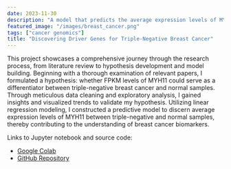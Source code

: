 ```yaml
---
date: 2023-11-30
description: "A model that predicts the average expression levels of MYH11 for triple-negative breast cancer patients compared to normal breast cancer samples"
featured_image: "/images/breast_cancer.png"
tags: ["cancer genomics"]
title: "Discovering Driver Genes for Triple-Negative Breast Cancer"
---
```


This project showcases a comprehensive journey through the research process, from literature review to hypothesis development and model building. Beginning with a thorough examination of relevant papers, I formulated a hypothesis: whether FPKM levels of MYH11 could serve as a differentiator between triple-negative breast cancer and normal samples. Through meticulous data cleaning and exploratory analysis, I gained insights and visualized trends to validate my hypothesis. Utilizing linear regression modeling, I constructed a predictive model to discern average expression levels of MYH11 between triple-negative and normal samples, thereby contributing to the understanding of breast cancer biomarkers.

Links to Jupyter notebook and source code:
* [Google Colab](https://colab.research.google.com/drive/1vLEqFvp180Kd24AkW8i_rKtwDAgXxx4Z?usp=sharing)
* [GitHub Repository](https://github.com/kthuang20/ds4bio_project/blob/main/DS4BIO_Project_Part_4.ipynb)